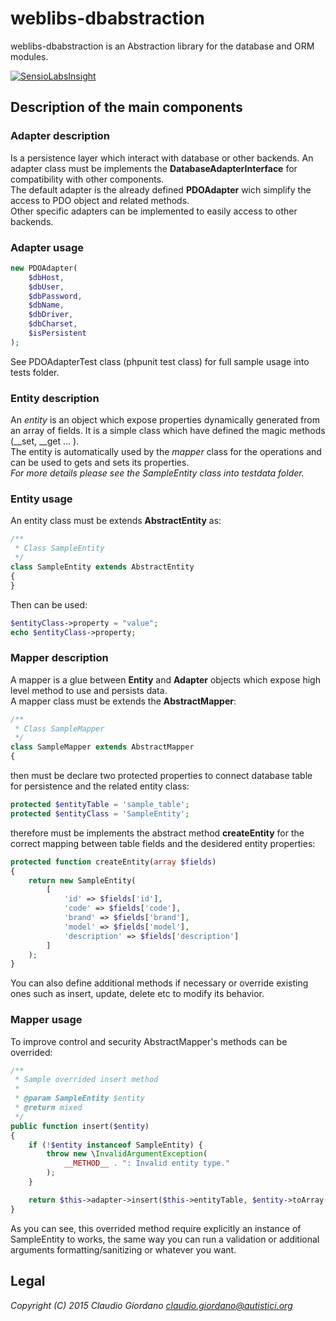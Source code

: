 ﻿# weblibs-dbabstraction
weblibs-dbabstraction is an Abstraction library for the database and ORM modules.

[![SensioLabsInsight](https://insight.sensiolabs.com/projects/ba8db8b9-1af7-471b-965e-d055f23b6dce/big.png)](https://insight.sensiolabs.com/projects/ba8db8b9-1af7-471b-965e-d055f23b6dce)

## Description of the main components

### Adapter description
Is a persistence layer which interact with database or other backends.
An adapter class must be implements the **DatabaseAdapterInterface** for compatibility with other components.<br />
The default adapter is the already defined **PDOAdapter** wich simplify the access to PDO object and related methods.<br />
Other specific adapters can be implemented to easily access to other backends.

### Adapter usage
```php
new PDOAdapter(
    $dbHost,
    $dbUser,
    $dbPassword,
    $dbName,
    $dbDriver,
    $dbCharset,
    $isPersistent
);
```

See PDOAdapterTest class (phpunit test class) for full sample usage into tests folder.

### Entity description
An *entity* is an object which expose properties dynamically generated from an array of fields.
It is a simple class which have defined the magic methods (__set, __get ... ).<br />
The entity is automatically used by the *mapper* class for the operations and can be used to gets and sets its properties.<br />
*For more details please see the SampleEntity class into testdata folder.*

### Entity usage
An entity class must be extends **AbstractEntity** as:
```php
/**
 * Class SampleEntity
 */
class SampleEntity extends AbstractEntity
{
}
```

Then can be used:
```php
$entityClass->property = "value";
echo $entityClass->property;
```

### Mapper description
A mapper is a glue between **Entity** and **Adapter** objects which expose high level method to use and persists data.<br />
A mapper class must be extends the **AbstractMapper**:
```php
/**
 * Class SampleMapper
 */
class SampleMapper extends AbstractMapper
{
```

then must be declare two protected properties to connect database table for persistence 
and the related entity class:
```php
protected $entityTable = 'sample_table';
protected $entityClass = 'SampleEntity';
```

therefore must be implements the abstract method **createEntity** for the correct mapping between table fields and the desidered entity properties:
```php
protected function createEntity(array $fields)
{
    return new SampleEntity(
        [
            'id' => $fields['id'],
            'code' => $fields['code'],
            'brand' => $fields['brand'],
            'model' => $fields['model'],
            'description' => $fields['description']
        ]
    );
}
```

You can also define additional methods if necessary or override existing ones such as insert, update, delete etc to modify its behavior.

### Mapper usage
To improve control and security AbstractMapper's methods can be overrided:
```php
/**
 * Sample overrided insert method
 *
 * @param SampleEntity $entity
 * @return mixed
 */
public function insert($entity)
{
    if (!$entity instanceof SampleEntity) {
        throw new \InvalidArgumentException(
            __METHOD__ . ": Invalid entity type."
        );
    }

    return $this->adapter->insert($this->entityTable, $entity->toArray());
}
```

As you can see, this overrided method require explicitly an instance of SampleEntity to works,
the same way you can run a validation or additional arguments formatting/sanitizing or whatever you want.

## Legal
*Copyright (C) 2015 Claudio Giordano <claudio.giordano@autistici.org>*
